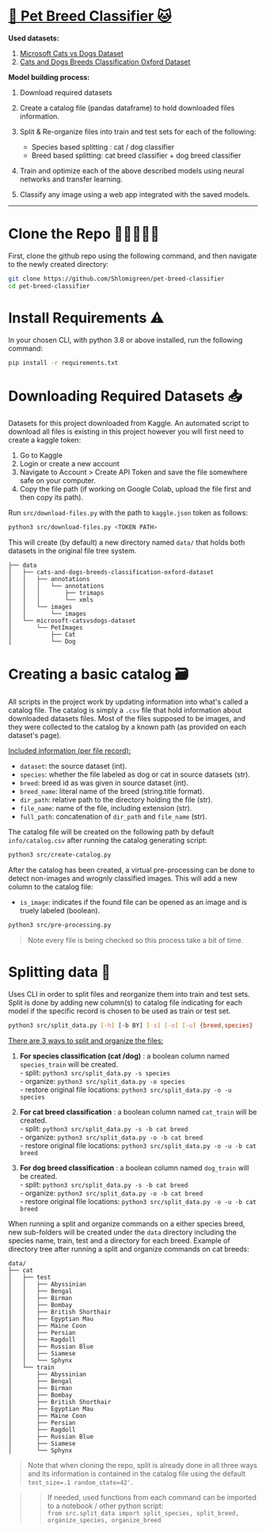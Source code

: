 # [🐶 Pet Breed Classifier 🐱](https://share.streamlit.io/shlomigreen/pet-breed-classifier/app.py)

**Used datasets:**
1. [Microsoft Cats vs Dogs Dataset](https://www.kaggle.com/shaunthesheep/microsoft-catsvsdogs-dataset)
2. [Cats and Dogs Breeds Classification Oxford Dataset](https://www.kaggle.com/zippyz/cats-and-dogs-breeds-classification-oxford-dataset)

**Model building process:**
1. Download required datasets 
2. Create a catalog file (pandas dataframe) to hold downloaded files information. 
3. Split & Re-organize files into train and test sets for each of the following:

    - Species based splitting : cat / dog classifier
    - Breed based splitting: cat breed classifier + dog breed classifier
    
4. Train and optimize each of the above described models using neural networks and transfer learning.
5. Classify any image using a web app integrated with the saved models.

---

# Clone the Repo 👨🏻‍🤝‍👨🏽
First, clone the github repo using the following command, and then navigate to the newly created directory:
```bash
git clone https://github.com/Shlomigreen/pet-breed-classifier
cd pet-breed-classifier
```


# Install Requirements ⚠️
In your chosen CLI, with python 3.8 or above installed, run the following command:

```bash
pip install -r requirements.txt
```

# Downloading Required Datasets 📥
Datasets for this project downloaded from Kaggle. An automated script to download all files
is existing in this project however you will first need to create a kaggle token:

1. Go to Kaggle
2. Login or create a new account
3. Navigate to Account > Create API Token and save the file somewhere safe on your computer.
4. Copy the file path (if working on Google Colab, upload the file first and then copy its path).

Run `src/download-files.py` with the path to `kaggle.json` token as follows:

```bash
python3 src/download-files.py <TOKEN PATH>
```

This will create (by default) a new directory named `data/` that holds both 
datasets in the original file tree system.

```
├── data
│   ├── cats-and-dogs-breeds-classification-oxford-dataset
│   │   ├── annotations
│   │   │   └── annotations
│   │   │       ├── trimaps
│   │   │       └── xmls
│   │   └── images
│   │       └── images
│   └── microsoft-catsvsdogs-dataset
│       └── PetImages
│           ├── Cat
│           └── Dog

```

# Creating a basic catalog 🗃️

All scripts in the project work by updating information into what's called a catalog file. 
The catalog is simply a `.csv` file that hold information about downloaded datasets files.
Most of the files supposed to be images, and they were collected to the catalog 
by a known path (as provided on each dataset's page).

<u>Included information (per file record):</u>

- `dataset`: the source dataset (int).
- `species`: whether the file labeled as dog or cat in source datasets (str).
- `breed`: breed id as was given in source dataset (int).
- `breed_name`: literal name of the breed (string.title format).
- `dir_path`: relative path to the directory holding the file (str).
- `file_name`: name of the file, including extension (str).
- `full_path`: concatenation of `dir_path` and `file_name` (str).

The catalog file will be created on the following path by default `info/catalog.csv` after running 
the catalog generating script:

```bash
python3 src/create-catalog.py
```

After the catalog has been created, a virtual pre-processing can be done to detect non-images and wrognly classified images. This will add a new column to the catalog file:
- `is_image`: indicates if the found file can be opened as an image and is truely labeled (boolean).

```bash
python3 src/pre-processing.py
```
> Note every file is being checked so this process take a bit of time.



# Splitting data 📑 

Uses CLI in order to split files and reorganize them into train and test sets.
Split is done by adding new column(s) to catalog file indicating for each model if the specific record 
is chosen to be used as train or test set.

```bash
python3 src/split_data.py [-h] [-b BY] [-s] [-o] [-u] {breed,species}
```

<u>There are 3 ways to split and organize the files:</u>
1. **For species classification (cat /dog)** : a boolean column named `species_train` will be created.
   <br> - split: `python3 src/split_data.py -s species`
   <br> - organize: `python3 src/split_data.py -o species`
   <br> - restore original file locations: `python3 src/split_data.py -o -u species`
   

2. **For cat breed classification** : a boolean column named `cat_train` will be created.
   <br> - split: `python3 src/split_data.py -s -b cat breed `
   <br> - organize: `python3 src/split_data.py -o -b cat breed`
   <br> - restore original file locations: `python3 src/split_data.py -o -u -b cat breed`
   

3. **For dog breed classification** : a boolean column named `dog_train` will be created.
   <br> - split: `python3 src/split_data.py -s -b cat breed `
   <br> - organize: `python3 src/split_data.py -o -b cat breed`
   <br> - restore original file locations: `python3 src/split_data.py -o -u -b cat breed`


When running a split and organize commands on a either species breed, new sub-folders will be created
under the `data` directory including the species name, train, test and a directory for each breed.
Example of directory tree after running a split and organize commands on cat breeds:

```angular2html
data/
├── cat
│   ├── test
│   │   ├── Abyssinian
│   │   ├── Bengal
│   │   ├── Birman
│   │   ├── Bombay
│   │   ├── British Shorthair
│   │   ├── Egyptian Mau
│   │   ├── Maine Coon
│   │   ├── Persian
│   │   ├── Ragdoll
│   │   ├── Russian Blue
│   │   ├── Siamese
│   │   └── Sphynx
│   └── train
│       ├── Abyssinian
│       ├── Bengal
│       ├── Birman
│       ├── Bombay
│       ├── British Shorthair
│       ├── Egyptian Mau
│       ├── Maine Coon
│       ├── Persian
│       ├── Ragdoll
│       ├── Russian Blue
│       ├── Siamese
│       └── Sphynx
```

> Note that when cloning the repo, split is already done in all three ways and its information
> is contained in the catalog file using the default `test_size=.1 random_state=42'`.


> > If needed, used functions from each command can be imported to a notebook / other python script:
> <br>```from src.split_data import split_species, split_breed, organize_species, organize_breed```
